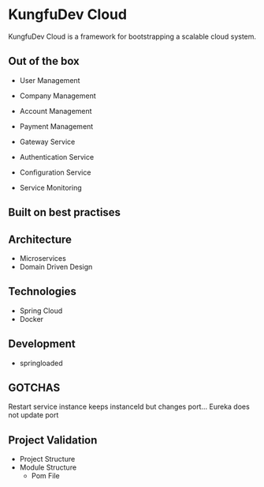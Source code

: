 KungfuDev Cloud
===============

KungfuDev Cloud is a framework for bootstrapping a scalable cloud system.

Out of the box
--------------

- User Management
- Company Management
- Account Management
- Payment Management

- Gateway Service
- Authentication Service
- Configuration Service
- Service Monitoring

Built on best practises
-----------------------

Architecture
------------

- Microservices
- Domain Driven Design

Technologies
------------

- Spring Cloud
- Docker

Development
-----------

- springloaded

GOTCHAS
-------

Restart service instance keeps instanceId but changes port... Eureka does not update port

Project Validation
------------------

- Project Structure
- Module Structure
    - Pom File